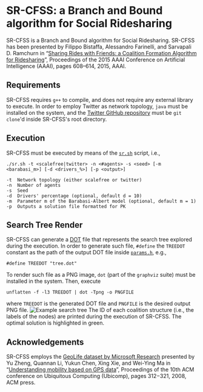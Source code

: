 SR-CFSS: a Branch and Bound algorithm for Social Ridesharing
===================
SR-CFSS is a Branch and Bound algorithm for Social Ridesharing. SR-CFSS has been presented by Filippo Bistaffa, Alessandro Farinelli, and Sarvapali D. Ramchurn in “[Sharing Rides with Friends: a Coalition Formation Algorithm for Ridesharing](http://www.aaai.org/ocs/index.php/AAAI/AAAI15/paper/download/9622/9303)”, Proceedings of the 2015 AAAI Conference on Artificial Intelligence (AAAI), pages 608–614, 2015, AAAI.

Requirements
----------
SR-CFSS requires `g++` to compile, and does not require any external library to execute. In order to employ Twitter as network topology, `java` must be installed on the system, and the [Twitter GitHub repository](https://github.com/filippobistaffa/twitter) must be `git clone`'d inside SR-CFSS's root directory.

Execution
----------
SR-CFSS must be executed by means of the [`sr.sh`](https://github.com/filippobistaffa/SR-CFSS/blob/master/sr.sh) script, i.e.,
```
./sr.sh -t <scalefree|twitter> -n <#agents> -s <seed> [-m <barabasi_m>] [-d <drivers_%>] [-p <output>]

-t	Network topology (either scalefree or twitter)
-n	Number of agents
-s	Seed
-d	Drivers' percentage (optional, default d = 10)
-m	Parameter m of the Barabasi-Albert model (optional, default m = 1)
-p	Outputs a solution file formatted for PK
```

Search Tree Render
----------
SR-CFSS can generate a [DOT](http://www.graphviz.org/content/dot-language) file that represents the search tree explored during the execution. In order to generate such file, `#define` the `TREEDOT` constant as the path of the output DOT file inside [`params.h`](https://github.com/filippobistaffa/SR-CFSS/blob/master/params.h), e.g.,
```
#define TREEDOT "tree.dot"
```
To render such file as a PNG image, `dot` (part of the `graphviz` suite) must be installed in the system. Then, execute
```
unflatten -f -l3 TREEDOT | dot -Tpng -o PNGFILE
```
where `TREEDOT` is the generated DOT file and `PNGFILE` is the desired output PNG file.
![Example search tree](http://i.imgur.com/mZNSg62.png)
The ID of each coalition structure (i.e., the labels of the nodes) are printed during the execution of SR-CFSS. The optimal solution is highlighted in green.

Acknowledgements
----------
SR-CFSS employs the [GeoLife dataset by Microsoft Research](http://research.microsoft.com/en-us/projects/geolife) presented by Yu Zheng, Quannan Li, Yukun Chen, Xing Xie, and Wei-Ying Ma in “[Understanding mobility based on GPS data](https://www.microsoft.com/en-us/research/publication/understanding-mobility-based-on-gps-data)”, Proceedings of the 10th ACM conference on Ubiquitous Computing (Ubicomp), pages 312−321, 2008, ACM press.
